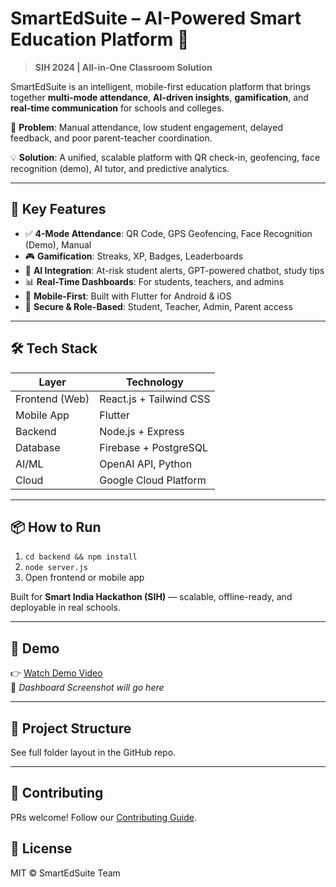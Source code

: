 # SmartEdSuite – AI-Powered Smart Education Platform 🚀

> **SIH 2024 | All-in-One Classroom Solution**

SmartEdSuite is an intelligent, mobile-first education platform that brings together **multi-mode attendance**, **AI-driven insights**, **gamification**, and **real-time communication** for schools and colleges.

🎯 **Problem**: Manual attendance, low student engagement, delayed feedback, and poor parent-teacher coordination.

💡 **Solution**: A unified, scalable platform with QR check-in, geofencing, face recognition (demo), AI tutor, and predictive analytics.

---

## 🌟 Key Features

- ✅ **4-Mode Attendance**: QR Code, GPS Geofencing, Face Recognition (Demo), Manual
- 🎮 **Gamification**: Streaks, XP, Badges, Leaderboards
- 🤖 **AI Integration**: At-risk student alerts, GPT-powered chatbot, study tips
- 📊 **Real-Time Dashboards**: For students, teachers, and admins
- 📱 **Mobile-First**: Built with Flutter for Android & iOS
- 🔐 **Secure & Role-Based**: Student, Teacher, Admin, Parent access

---

## 🛠 Tech Stack

| Layer       | Technology |
|-----------|------------|
| Frontend (Web) | React.js + Tailwind CSS |
| Mobile App     | Flutter |
| Backend        | Node.js + Express |
| Database       | Firebase + PostgreSQL |
| AI/ML          | OpenAI API, Python |
| Cloud          | Google Cloud Platform |

---

## 📦 How to Run

1. `cd backend && npm install`
2. `node server.js`
3. Open frontend or mobile app

Built for **Smart India Hackathon (SIH)** — scalable, offline-ready, and deployable in real schools.

---

## 🎥 Demo

👉 [Watch Demo Video](#)  
📸 *Dashboard Screenshot will go here*

---

## 📂 Project Structure

See full folder layout in the GitHub repo.

---

## 🤝 Contributing

PRs welcome! Follow our [Contributing Guide](CONTRIBUTING.md).

## 📄 License

MIT © SmartEdSuite Team